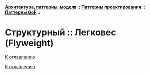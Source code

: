 **[Архитектура, паттерны, модели](../../../README.md#patterns) ::** 
**[Паттерны проектирования](../../../README.md#patterns-design) ::** 
**[Паттерны GoF](../../../README.md#patterns-design-gof) ::**
# Структурный :: Легковес (Flyweight)

<!--
https://refactoring.guru/ru/design-patterns/catalog
-->

[К оглавлению](../../../README.md#patterns-design-gof)



[К оглавлению](../../../README.md#patterns-design-gof)
